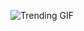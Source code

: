 
<!-- GIF_SECTION -->
![Trending GIF](https://media4.giphy.com/media/v1.Y2lkPThiYjIxNzcyMjlpMDkydDNoM3lqM3ltNnQ0cGdnNzYxbDdqZ284aGVkbXY3cXg4aSZlcD12MV9naWZzX3NlYXJjaCZjdD1n/ZfQXucKdaMcHLdSvWd/giphy.gif)
<!-- END_GIF_SECTION -->

